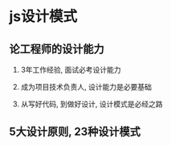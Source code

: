 # js设计模式

## 论工程师的设计能力

1. 3年工作经验, 面试必考设计能力

2. 成为项目技术负责人, 设计能力是必要基础

3. 从写好代码, 到做好设计, 设计模式是必经之路

## 5大设计原则, 23种设计模式